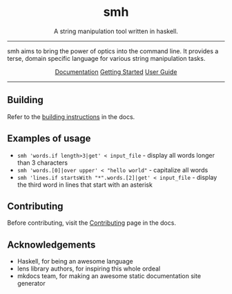 <h1 align="center">
    smh
</h1>

<p align="center">
    A string manipulation tool written in haskell.
</p>

---

smh aims to bring the power of optics into the command line. It provides a terse, domain specific language for various string manipulation tasks.

<div align="center">
    <a href="https://danryba253.github.io/smh-docs">Documentation</a>
    <a href="https://danryba253.github.io/smh-docs/getting-started">Getting Started</a>
    <a href="https://danryba253.github.io/smh-docs/user-guide">User Guide</a>
</div>

---

<h2>Building</h2>

Refer to the [building instructions](https://danryba253.github.io/smh-docs/getting-started/#building) in the docs.

<h2>Examples of usage</h2>

* `smh 'words.if length>3|get' < input_file` - display all words longer than 3 characters   
* `smh 'words.[0]|over upper' < "hello world"` - capitalize all words  
* `smh 'lines.if startsWith "*".words.[2]|get' < input_file` - display the third word in lines that start with an asterisk

<h2>Contributing</h2>

Before contributing, visit the [Contributing](https://danryba253.github.io/smh-docs/contributing/) page in the docs.

<h2>Acknowledgements</h2>

* Haskell, for being an awesome language
* lens library authors, for inspiring this whole ordeal
* mkdocs team, for making an awesome static documentation site generator

